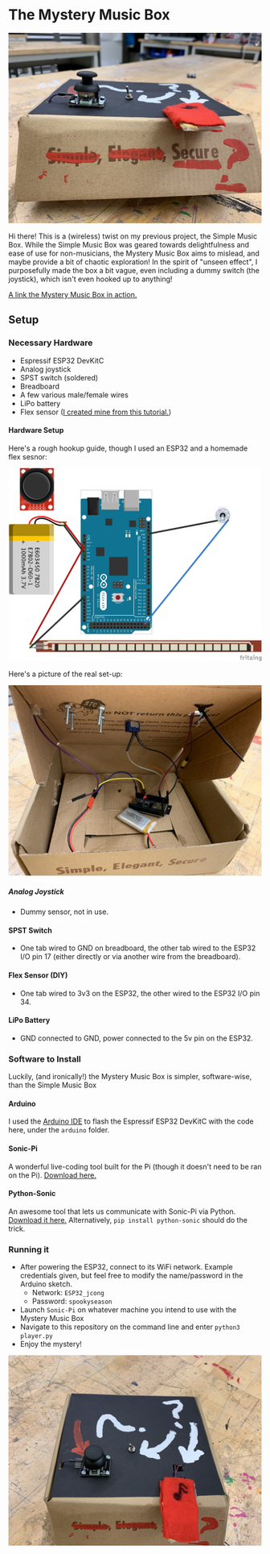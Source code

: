 # The Mystery Music Box

![Mysterious.](IMG_1286.jpg)

Hi there! This is a (wireless) twist on my previous project, the Simple Music Box. While the Simple Music Box was geared towards delightfulness and ease of use for non-musicians, the Mystery Music Box aims to mislead, and maybe provide a bit of chaotic exploration! In the spirit of "unseen effect", I purposefully made the box a bit vague, even including a dummy switch (the joystick), which isn't even hooked up to anything! 

[A link the Mystery Music Box in action.](https://www.youtube.com/watch?v=5N2e5lZSK9Q)

## Setup

### Necessary Hardware
- Espressif ESP32 DevKitC
- Analog joystick 
- SPST switch (soldered)
- Breadboard
- A few various male/female wires
- LiPo battery
- Flex sensor ([I created mine from this tutorial.](https://www.instructables.com/id/DIY-Flex-Sensor-Under-1-/))

#### Hardware Setup

Here's a rough hookup guide, though I used an ESP32 and a homemade flex sesnor:

![Hookup guide](hookup_bb.png)

Here's a picture of the real set-up:

![Setup](IMG_1288.jpg)

##### Analog Joystick
- Dummy sensor, not in use.

#### SPST Switch
- One tab wired to GND on breadboard, the other tab wired to the ESP32 I/O pin 17 (either directly or via another wire from the breadboard).

#### Flex Sensor (DIY)
- One tab wired to 3v3 on the ESP32, the other wired to the ESP32 I/O pin 34.

#### LiPo Battery
- GND connected to GND, power connected to the 5v pin on the ESP32.

### Software to Install

Luckily, (and ironically!) the Mystery Music Box is simpler, software-wise, than the Simple Music Box

#### Arduino 
I used the [Arduino IDE](https://www.arduino.cc/en/main/software) to flash the Espressif ESP32 DevKitC with the code here, under the `arduino` folder.

#### Sonic-Pi
A wonderful live-coding tool built for the Pi (though it doesn't need to be ran on the Pi). [Download here.](https://sonic-pi.net/)

#### Python-Sonic

An awesome tool that lets us communicate with Sonic-Pi via Python. [Download it here.](https://github.com/gkvoelkl/python-sonic) Alternatively, `pip install python-sonic` should do the trick.

### Running it
- After powering the ESP32, connect to its WiFi network. Example credentials given, but feel free to modify the name/password in the Arduino sketch.
  - Network: `ESP32_jcong`
  - Password: `spookyseason`
- Launch `Sonic-Pi` on whatever machine you intend to use with the Mystery Music Box
- Navigate to this repository on the command line and enter `python3 player.py`
- Enjoy the mystery!

![Mysterious.](IMG_1287.jpg)
